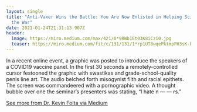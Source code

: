 ```yaml
---
layout: single
title: "Anti-Vaxer Wins the Battle: You Are Now Enlisted in Helping Science Win
  the War"
date: 2021-01-24T21:31:13.907Z
header:
  image: https://miro.medium.com/max/421/0*9RWb1Et03K8iCzi0.jpg
  teaser: https://miro.medium.com/fit/c/131/131/1*rp1UT8wqePktmpPH3sK-bQ.jpeg
---
```

In a recent online event, a graphic was posted to introduce the speakers of a COVID19 vaccine panel.
In the first 30 seconds a remotely-controlled cursor festooned the graphic with swastikas and grade-school-quality penis line art. The audio belched forth misogynist filth and racial epithets. The screen was commandeered with a pornographic video. A thought bubble over one the seminar’s presenters was stating, “I hate n — — rs.”

[See more from Dr. Kevin Folta via Medium](https://kevinfolta.medium.com/anti-vaxer-wins-the-battle-24e27473fce2)